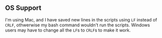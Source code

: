## OS Support

I'm using Mac, and I have saved new lines in the scripts using `LF` instead of `CRLF`, othwerwise my bash command wouldn't run the scripts. Windows users may have to change all the `LF`s to `CRLF`s to make it work.
